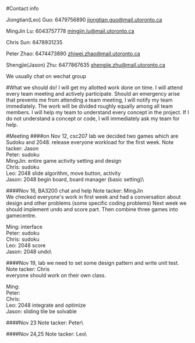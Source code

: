 #Contact info


Jiongtian(Leo) Guo:
6479756890
jiongtian.guo@mail.utoronto.ca

MingJin Lu:
6043757778
mingjin.lu@mail.utoronto.ca

Chris Sun:
6478931235

Peter Zhao:
6474473890
zhiwei.zhao@mail.utoronto.ca

Shengjie(Jason) Zhu:
6477867635
shengjie.zhu@mail.utoronto.ca

We usually chat on wechat group

#What we should do!
I will get my allotted work done on time.
I will attend every team meeting and actively participate.
Should an emergency arise that prevents me from attending a team meeting, I will notify my team immediately.
The work will be divided roughly equally among all team members.
I will help my team to understand every concept in the project.
If I do not understand a concept or code, I will immediately ask my team for help.

#Meeting
####on Nov 12, csc207 lab
we decided two games which are Sudoku and 2048.
release everyone workload for the first week. 
Note tacker: Jason\
Peter: sudoku\
MingJin: entire game activity setting and design\
Chris: sudoku\
Leo: 2048 slide algorithm, move button, activity\
Jason: 2048 begin board, board manager (basic setting)\

####Nov 16, BA3200
chat and help
Note tacker: MingJin\
We checked everyone's work in first week and had a conversation about design and other problems (some specific coding problems)
Next week we should implement undo and score part. Then combine three games into gamecentre.

Ming: interface\
Peter: sudoku\
Chris: sudoku\
Leo: 2048 score\
Jason: 2048 undo\

####Nov 19, lab
we need to set some design pattern and write unit test.
Note tacker: Chris\
everyone should work on their own class. 

Ming: \
Peter: \
Chris: \
Leo: 2048 integrate and optimize\
Jason: sliding tile be solvable


####Nov 23 
Note tacker: Peter\



####Nov 24,25 
Note tacker: Leo\

